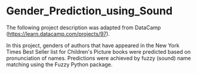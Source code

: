 # Gender_Prediction_using_Sound

The following project description was adapted from DataCamp (https://learn.datacamp.com/projects/97).

In this project, genders of authors that have appeared in the New York Times Best Seller list for Children's Picture books were predicted based on pronunciation of names. Predictions were achieved by fuzzy (sound) name matching using the Fuzzy Python package. 
